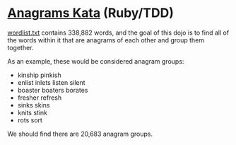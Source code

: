 # [Anagrams Kata](http://codekata.com/kata/kata06-anagrams/) (Ruby/TDD)

[wordlist.txt](wordlist.txt) contains 338,882 words, and the goal of this dojo is to find all of the words within it that are anagrams of each other and group them together.

As an example, these would be considered anagram groups:

* kinship pinkish
* enlist inlets listen silent
* boaster boaters borates
* fresher refresh
* sinks skins
* knits stink
* rots sort

We should find there are 20,683 anagram groups.
